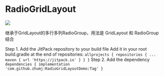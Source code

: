 # RadioGridLayout
[![](https://jitpack.io/v/zhumj/RadioGridLayoutDemo.svg)](https://jitpack.io/#zhumj/RadioGridLayoutDemo)

继承于GridLayout的多行多列RadioGroup，用法是 GridLayout 和 RadioGroup 结合

Step 1. Add the JitPack repository to your build file
    Add it in your root build.gradle at the end of repositories:
    ```
    allprojects {
        repositories {
            ...
            maven { url 'https://jitpack.io' }
        }
    }
    ```
Step 2. Add the dependency
    ```
    dependencies {
        implementation 'com.github.zhumj:RadioGridLayoutDemo:Tag'
    }
    ```

